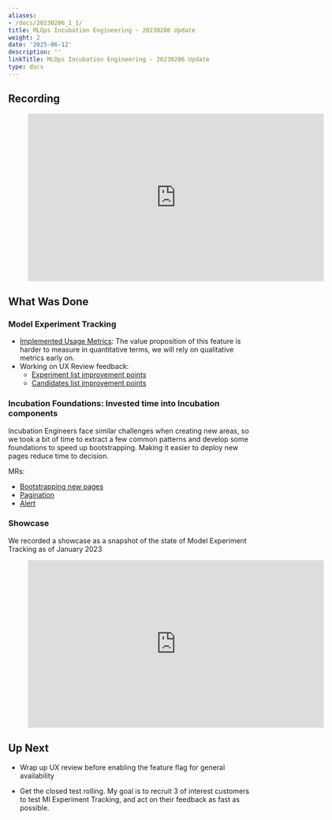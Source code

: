 ```yaml
---
aliases:
- /docs/20230206_1_1/
title: MLOps Incubation Engineering - 20230206 Update
weight: 2
date: '2025-06-12'
description: ''
linkTitle: MLOps Incubation Engineering - 20230206 Update
type: docs
---
```


## Recording

<figure class="video_container">
    <iframe width="600" height="340" src="https://www.youtube.com/embed/dz7soyNKGPo" frameborder="0" allowfullscreen></iframe>
</figure>

## What Was Done

### Model Experiment Tracking

- [Implemented Usage Metrics](https://gitlab.com/gitlab-org/gitlab/-/merge_requests/110642): The value proposition of this feature is harder to measure in quantitative terms, we will rely on qualitative metrics early on.
- Working on UX Review feedback:
  - [Experiment list improvement points](https://gitlab.com/gitlab-org/gitlab/-/issues/387509)
  - [Candidates list improvement points](https://gitlab.com/gitlab-org/gitlab/-/issues/388207)

### Incubation Foundations: Invested time into Incubation components

Incubation Engineers face similar challenges when creating new areas, so we took a bit of time
to extract a few common patterns and develop some foundations to speed up bootstrapping. Making
it easier to deploy new pages reduce time to decision.

MRs:

- [Bootstrapping new pages](https://gitlab.com/gitlab-org/gitlab/-/merge_requests/110775)
- [Pagination](https://gitlab.com/gitlab-org/gitlab/-/merge_requests/110049)
- [Alert](https://gitlab.com/gitlab-org/gitlab/-/merge_requests/110544)

### Showcase

We recorded a showcase as a snapshot of the state of Model Experiment Tracking as of January 2023

<figure class="video_container">
    <iframe width="600" height="340" src="https://www.youtube.com/embed/qC8yssVEh8A" frameborder="0" allowfullscreen></iframe>
</figure>

## Up Next

- Wrap up UX review before enabling the feature flag for general availability

- Get the closed test rolling. My goal is to recruit 3 of interest customers to test Ml Experiment Tracking, and act on
their feedback as fast as possible.
